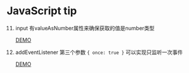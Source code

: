 # JavaScript tip

11. input 有valueAsNumber属性来确保获取的值是number类型
    
    [DEMO](https://codepen.io/andypinet/pen/gOLXqzX)

12. addEventListener 第三个参数 `{ once: true }` 可以实现只监听一次事件
    
    [DEMO](https://codepen.io/andypinet/pen/jOVaQrg)
    
   

